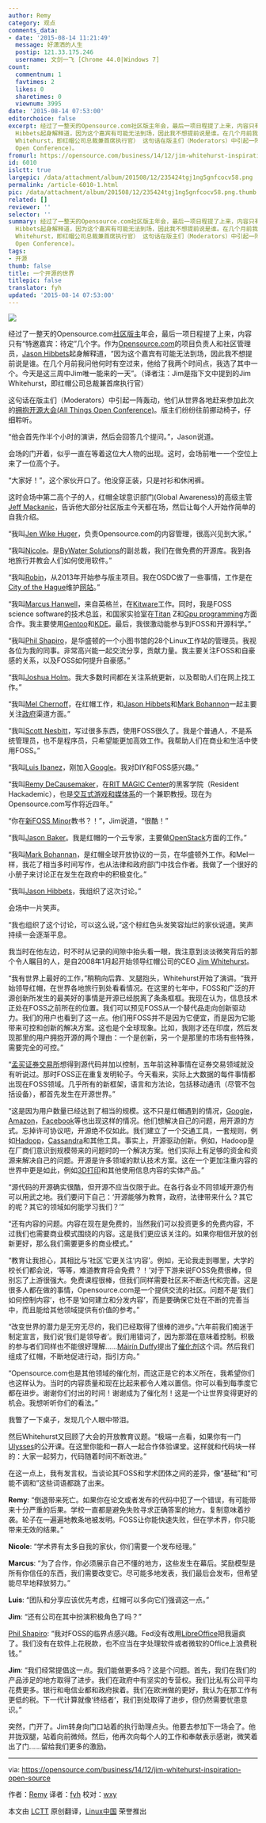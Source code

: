 ```yaml
---
author: Remy
category: 观点
comments_data:
- date: '2015-08-14 11:21:49'
  message: 好潇洒的人生
  postip: 121.33.175.246
  username: 文剑一飞 [Chrome 44.0|Windows 7]
count:
  commentnum: 1
  favtimes: 2
  likes: 0
  sharetimes: 0
  viewnum: 3995
date: '2015-08-14 07:53:00'
editorchoice: false
excerpt: 经过了一整天的Opensource.com社区版主年会，最后一项日程提了上来，内容只有特邀嘉宾：待定几个字。作为Opensource.com的项目负责人和社区管理员，Jason
  Hibbets起身解释道，因为这个嘉宾有可能无法到场，因此我不想提前说是谁。在几个月前我问他何时有空过来，他给了我两个时间点，我选了其中一个。今天是这三周中Jim唯一能来的一天。（译者注：Jim是指下文中提到的Jim
  Whitehurst，即红帽公司总裁兼首席执行官） 这句话在版主们（Moderators）中引起一阵轰动，他们从世界各地赶来参加此次的拥抱开源大会(All Things
  Open Conference)。
fromurl: https://opensource.com/business/14/12/jim-whitehurst-inspiration-open-source
id: 6010
islctt: true
largepic: /data/attachment/album/201508/12/235424tgj1ng5gnfcocv58.png
permalink: /article-6010-1.html
pic: /data/attachment/album/201508/12/235424tgj1ng5gnfcocv58.png.thumb.jpg
related: []
reviewer: ''
selector: ''
summary: 经过了一整天的Opensource.com社区版主年会，最后一项日程提了上来，内容只有特邀嘉宾：待定几个字。作为Opensource.com的项目负责人和社区管理员，Jason
  Hibbets起身解释道，因为这个嘉宾有可能无法到场，因此我不想提前说是谁。在几个月前我问他何时有空过来，他给了我两个时间点，我选了其中一个。今天是这三周中Jim唯一能来的一天。（译者注：Jim是指下文中提到的Jim
  Whitehurst，即红帽公司总裁兼首席执行官） 这句话在版主们（Moderators）中引起一阵轰动，他们从世界各地赶来参加此次的拥抱开源大会(All Things
  Open Conference)。
tags:
- 开源
thumb: false
title: 一个开源的世界
titlepic: false
translator: fyh
updated: '2015-08-14 07:53:00'
---
```


![](/data/attachment/album/201508/12/235424tgj1ng5gnfcocv58.png)


经过了一整天的Opensource.com[社区版主](http://opensource.com/community-moderator-program)年会，最后一项日程提了上来，内容只有“特邀嘉宾：待定”几个字。作为[Opensource.com](http://opensource.com/)的项目负责人和社区管理员，[Jason Hibbets](https://twitter.com/jhibbets)起身解释道，“因为这个嘉宾有可能无法到场，因此我不想提前说是谁。在几个月前我问他何时有空过来，他给了我两个时间点，我选了其中一个。今天是这三周中Jim唯一能来的一天”。（译者注：Jim是指下文中提到的Jim Whitehurst，即红帽公司总裁兼首席执行官）


这句话在版主们（Moderators）中引起一阵轰动，他们从世界各地赶来参加此次的[拥抱开源大会(All Things Open Conference)](http://allthingsopen.org/)。版主们纷纷往前挪动椅子，仔细聆听。


“他会首先作半个小时的演讲，然后会回答几个提问。”，Jason说道。


会场的门开着，似乎一直在等着这位大人物的出现。这时，会场前唯一一个空位上来了一位高个子。


“大家好！”，这个家伙开口了。他没穿正装，只是衬衫和休闲裤。


这时会场中第二高个子的人，红帽全球意识部门(Global Awareness)的高级主管[Jeff Mackanic](http://opensource.com/users/mackanic)，告诉他大部分社区版主今天都在场，然后让每个人开始作简单的自我介绍。


“我叫[Jen Wike Huger](https://twitter.com/JenWike)，负责Opensource.com的内容管理，很高兴见到大家。”


“我叫[Nicole](http://opensource.com/users/nengard)。是[ByWater Solutions](http://bywatersolutions.com/)的副总裁，我们在做免费的开源库。我到各地旅行并教会人们如何使用软件。”


“我叫[Robin](http://opensource.com/life/13/7/community-spotlight-robin-muilwijk)，从2013年开始参与版主项目。我在OSDC做了一些事情，工作是在[City of the Hague](https://en.wikipedia.org/wiki/The_Hague)维护[网站](http://www.denhaag.nl/en.htm)。”


“我叫[Marcus Hanwell](https://twitter.com/mhanwell)，来自英格兰，在[Kitware](http://www.kitware.com/)工作。同时，我是FOSS science software的技术总监，和国家实验室在[Titan](http://www.nvidia.com/gtx-700-graphics-cards/gtx-titan-z/) Z和[Gpu programming](https://en.wikipedia.org/wiki/General-purpose_computing_on_graphics_processing_units)方面合作。我主要使用[Gentoo](https://www.gentoo.org/)和[KDE](http://kde.org/)。最后，我很激动能参与到FOSS和开源科学。”


“我叫[Phil Shapiro](https://twitter.com/philshapiro)，是华盛顿的一个小图书馆的28个Linux工作站的管理员。我视各位为我的同事。非常高兴能一起交流分享，贡献力量。我主要关注FOSS和自豪感的关系，以及FOSS如何提升自豪感。”


“我叫[Joshua Holm](http://opensource.com/community/13/9/contributor-spotlight-joshua-holm)。我大多数时间都在关注系统更新，以及帮助人们在网上找工作。”


“我叫[Mel Chernoff](http://opensource.com/users/melanie)，在红帽工作，和[Jason Hibbets](https://twitter.com/jhibbets)和[Mark Bohannon](https://twitter.com/markbotech)一起主要关注[政府](http://opensource.com/government)渠道方面。”


“我叫[Scott Nesbitt](http://scottnesbitt.me/)，写过很多东西，使用FOSS很久了。我是个普通人，不是系统管理员，也不是程序员，只希望能更加高效工作。我帮助人们在商业和生活中使用FOSS。”


“我叫[Luis Ibanez](http://opensource.com/users/luis-ibanez)，刚加入[Google](http://google.com/)。我对DIY和FOSS感兴趣。”


“我叫[Remy DeCausemaker](http://twitter.com/remy_d)，在[RIT MAGIC Center](http://foss.rit.edu/)的黑客学院（Resident Hackademic），也是[交互式游戏和媒体系](http://igm.rit.edu/)的一个兼职教授。现在为Opensource.com写作将近四年。”


“你在[新FOSS Minor](http://www.rit.edu/news/story.php?id=50590)教书？！”，Jim说道，“很酷！”


“我叫[Jason Baker](https://twitter.com/jehb)。我是红帽的一个云专家，主要做[OpenStack](http://openstack.org/)方面的工作。”


“我叫[Mark Bohannan](https://twitter.com/markbotech)，是红帽全球开放协议的一员，在华盛顿外工作。和Mel一样，我花了相当多时间写作，也从法律和政府部门中找合作者。我做了一个很好的小册子来讨论正在发生在政府中的积极变化。”


“我叫[Jason Hibbets](https://twitter.com/jhibbets)，我组织了这次讨论。”


会场中一片笑声。


“我也组织了这个讨论，可以这么说，”这个棕红色头发笑容灿烂的家伙说道。笑声持续一会逐渐平息。


我当时在他左边，时不时从记录的间隙中抬头看一眼，我注意到淡淡微笑背后的那个令人瞩目的人，是自2008年1月起开始领导红帽公司的CEO [Jim Whitehurst](http://www.redhat.com/en/about/company/management/james-whitehurst)。


“我有世界上最好的工作，”稍稍向后靠、叉腿抱头，Whitehurst开始了演讲。“我开始领导红帽，在世界各地旅行到处看看情况。在这里的七年中，FOSS和广泛的开源创新所发生的最美好的事情是开源已经脱离了条条框框。我现在认为，信息技术正处在FOSS之前所在的位置。我们可以预见FOSS从一个替代品走向创新驱动力。我们的用户也看到了这一点。他们用FOSS并不是因为它便宜，而是因为它能带来可控和创新的解决方案。这也是个全球现象。比如，我刚才还在印度，然后发现那里的用户拥抱开源的两个理由：一个是创新，另一个是那里的市场有些特殊，需要完全的可控。”


“[孟买证券交易所](http://www.bseindia.com/)想得到源代码并加以控制，五年前这种事情在证券交易领域就没有听说过。那时FOSS正在重复发明轮子。今天看来，实际上大数据的每件事情都出现在FOSS领域。几乎所有的新框架，语言和方法论，包括移动通讯（尽管不包括设备），都首先发生在开源世界。”


“这是因为用户数量已经达到了相当的规模。这不只是红帽遇到的情况，[Google](http://google.com/)，[Amazon](https://mail.corp.redhat.com/service/home/%7E/Amazon)，[Facebook](https://mail.corp.redhat.com/service/home/%7E/Facebook)等也出现这样的情况。他们想解决自己的问题，用开源的方式。忘掉许可协议吧，开源绝不仅如此。我们建立了一个交通工具，一套规则，例如[Hadoop](https://hadoop.apache.org/)，[Cassandra](https://cassandra.apache.org/)和其他工具。事实上，开源驱动创新。例如，Hadoop是在厂商们意识到规模带来的问题时的一个解决方案。他们实际上有足够的资金和资源来解决自己的问题。开源是许多领域的默认技术方案。这在一个更加注重内容的世界中更是如此，例如[3D打印](https://en.wikipedia.org/wiki/3D_printing)和其他使用信息内容的实体产品。”


“源代码的开源确实很酷，但开源不应当仅限于此。在各行各业不同领域开源仍有可以用武之地。我们要问下自己：‘开源能够为教育，政府，法律带来什么？其它的呢？其它的领域如何能学习我们？’”


“还有内容的问题。内容在现在是免费的，当然我们可以投资更多的免费内容，不过我们也需要商业模式围绕的内容。这是我们更应该关注的。如果你相信开放的创新更好，那么我们需要更多的商业模式。”


“教育让我担心，其相比与‘社区’它更关注‘内容’。例如，无论我走到哪里，大学的校长们都会说，‘等等，难道教育将会免费？！’对于下游来说FOSS免费很棒，但别忘了上游很强大。免费课程很棒，但我们同样需要社区来不断迭代和完善。这是很多人都在做的事情，Opensource.com是一个提供交流的社区。问题不是‘我们如何控制内容’，也不是‘如何建立和分发内容’，而是要确保它处在不断的完善当中，而且能给其他领域提供有价值的参考。”


“改变世界的潜力是无穷无尽的，我们已经取得了很棒的进步。”六年前我们痴迷于制定宣言，我们说‘我们是领导者’。我们用错词了，因为那潜在意味着控制。积极的参与者们同样也不能很好理解……[Máirín Duffy](https://twitter.com/mairin)提出了[催化剂](http://jobs.redhat.com/life-at-red-hat/our-culture/)这个词。然后我们组成了红帽，不断地促进行动，指引方向。”


“Opensource.com也是其他领域的催化剂，而这正是它的本义所在，我希望你们也这样认为。当时的内容质量和现在比起来都令人难以置信。你可以看到每季度它都在进步。谢谢你们付出的时间！谢谢成为了催化剂！这是一个让世界变得更好的机会。我想听听你们的看法。”


我瞥了一下桌子，发现几个人眼中带泪。


然后Whitehurst又回顾了大会的开放教育议题。“极端一点看，如果你有一门[Ulysses](http://www.gutenberg.org/ebooks/4300)的公开课。在这里你能和一群人一起合作体验课堂。这样就和代码块一样的：大家一起努力，代码随着时间不断改进。”


在这一点上，我有发言权。当谈论其FOSS和学术团体之间的差异，像“基础”和“可能不调和”这些词语都跳了出来。


**Remy**: “倒退带来死亡。如果你在论文或者发布的代码中犯了一个错误，有可能带来十分严重的后果。学校一直都是避免失败寻求正确答案的地方。复制意味着抄袭。轮子在一遍遍地教条地被发明。FOSS让你能快速失败，但在学术界，你只能带来无效的结果。”


**Nicole**: “学术界有太多自我的家伙，你们需要一个发布经理。”


**Marcus**: “为了合作，你必须展示自己不懂的地方，这些发生在幕后。奖励模型是所有你信任的东西，我们需要改变它。尽可能多地发表，我们最后会发布，但希望能尽早地释放努力。”


**Luis**: “团队和分享应该优先考虑，红帽可以多向它们强调这一点。”


**Jim**: “还有公司在其中扮演积极角色了吗？”


[Phil Shapiro](https://twitter.com/philshapiro): “我对FOSS的临界点感兴趣。Fed没有改用[LibreOffice](http://libreoffice.org/)把我逼疯了。我们没有在软件上花税款，也不应当在字处理软件或者微软的Office上浪费税钱。”


**Jim**: “我们经常提倡这一点。我们能做更多吗？这是个问题。首先，我们在我们的产品涉足的地方取得了进步。我们在政府中有坚实的专营权。我们比私有公司平均花费更多。银行和电信业都和政府挨着。我们在欧洲做的更好，我认为在那工作有更低的税。下一代计算就像‘终结者’，我们到处取得了进步，但仍然需要忧患意识。”


突然，门开了。Jim转身向门口站着的执行助理点头。他要去参加下一场会了。他并拢双腿，站着向前微倾。然后，他再次向每个人的工作和奉献表示感谢，微笑着出了门……留给我们更多的激励。




---


via: <https://opensource.com/business/14/12/jim-whitehurst-inspiration-open-source>


作者：[Remy](https://opensource.com/users/remyd) 译者：[fyh](https://github.com/fyh) 校对：[wxy](https://github.com/wxy)


本文由 [LCTT](https://github.com/LCTT/TranslateProject) 原创翻译，[Linux中国](http://linux.cn/) 荣誉推出